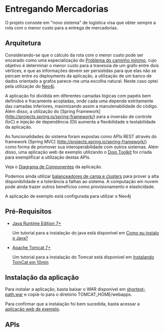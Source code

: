 Entregando Mercadorias
======================

O projeto consiste em "novo sistema" de logística visa que obter sempre a rota com o menor custo para a entrega de mercadorias. 

## Arquitetura

Considerando-se que o cálculo da rota com o menor custo pode ser encarado como uma especialização do [Problema do caminho mínimo](http://pt.wikipedia.org/wiki/Problema_do_caminho_m%C3%ADnimo), cujo objetivo é determinar o menor custo para a travessia de um grafo entre dois vértices, e que as informações devem ser persistidas para que elas não se percam entre os deployments da aplicação, a utilização de um banco de dados orientado a grafos parece-me uma escolha natural. Neste caso optei pela utilização do [Neo4j](http://www.neo4j.org).

A aplicação foi dividida em diferentes camadas lógicas com papéis bem definidos e fracamente acopladas, onde cada uma depende estritamente das camadas inferiores, maximizando assim a manutenabilidade do código. Além disso, a utilização do [Spring Framework] (http://projects.spring.io/spring-framework/) para a inversão de controle (IoC) e injeção de dependência (DI) aumenta a flexibilidade e testabilidade da aplicação. 

As funcionalidades do sistema foram expostas como APIs REST através do framework [Spring MVC] (http://projects.spring.io/spring-framework/) como forma de promover sua interoperabilidade com outros sistemas. Além disso, uma aplicação web de exemplo utilizando o [Dojo Toolkit](http://dojotoolkit.org/) foi criada para exemplificar a utilização destas APIs. 

Veja o [Diagrama de Componentes](https://googledrive.com/host/0B_F_ziKVZ1BNTXFCdGR1WWdPajQ/shortest-path-component-diagram.png) da aplicação.

Podemos ainda utilizar [balanceadores de carga e clusters](https://googledrive.com/host/0B_F_ziKVZ1BNTXFCdGR1WWdPajQ/sortest-path-architecture.png) para prover a alta disponibilidade e a tolerância a falhas ao sistema. A computação em nuvem pode ainda trazer outros benefícios como provisionamento e elasticidade.

A aplicação de exemplo está configurada para utilizar o Neo4j 

## Pré-Requisitos

- [Java Runtime Edition 7+](http://www.oracle.com/technetwork/java/javase/downloads/index.html?ssSourceSiteId=otnjp)

	Um tutorial para a instalação do java está disponível em [Como eu instalo o Java?](http://www.java.com/pt_BR/download/help/download_options.xml)

- [Apache Tomcat 7+](http://tomcat.apache.org/)

	Um tutorial para a instalação do Tomcat está disponível em [Instalando TomCat em 10min](http://imasters.com.br/artigo/8639/java/instalando-tomcat-em-10min/)

## Instalação da aplicação

Para instalar a aplicação, basta baixar o WAR disponível em [shortest-path.war](https://googledrive.com/host/0B_F_ziKVZ1BNTXFCdGR1WWdPajQ/shortest-path-component-diagram.png) e copiá-lo para o diretório TOMCAT_HOME/webapps.

Para confirmar que a instalação foi bem sucedida, basta acessar a [aplicação web de exemplo](http://localhost:8080/shortest-path).

## APIs


